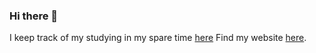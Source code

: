 ### Hi there 👋

I keep track of my studying in my spare time [here](https://github.com/wimdetroyer/study-notes)
Find my website [here](https://wimdetroyer.com/).
<!--
**wimdetroyer/wimdetroyer** is a ✨ _special_ ✨ repository because its `README.md` (this file) appears on your GitHub profile.

Here are some ideas to get you started:

- 🔭 I’m currently working on ...
- 🌱 I’m currently learning ...
- 👯 I’m looking to collaborate on ...
- 🤔 I’m looking for help with ...
- 💬 Ask me about ...
- 📫 How to reach me: ...
- 😄 Pronouns: ...
- ⚡ Fun fact: ...
-->
